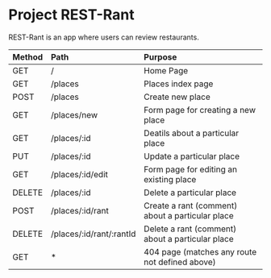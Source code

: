 # Project REST-Rant

REST-Rant is an app where users can review restaurants.


| Method | Path | Purpose |
| :----- | :--- | :------ |
| GET    | /    | Home Page |
| GET    | /places | Places index page |
| POST   | /places | Create new place |
| GET    | /places/new | Form page for creating a new place |
| GET    | /places/:id | Deatils about a particular place |
| PUT    | /places/:id | Update a particular place |
| GET    | /places/:id/edit | Form page for editing an existing place |
| DELETE | /places/:id | Delete a particular place |
| POST   | /places/:id/rant | Create a rant (comment) about a particular place |
| DELETE | /places/:id/rant/:rantId | Delete a rant (comment) about a particular place |
| GET    | *    | 404 page (matches any route not defined above) |


